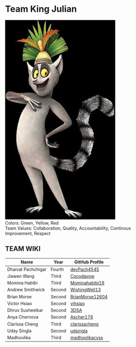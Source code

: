 # Team King Julian

![Image](branding/KingJulian.jpeg)  
Colors: Green, Yellow, Red  
Team Values: Collaboration, Quality, Accountability, Continous Improvement, Respect

## TEAM WIKI

| Name               | Year   | GitHub Profile                                        |
| ------------------ | ------ | ----------------------------------------------------- |
| Dhaivat Pachchigar | Fourth | [devPach4545](https://github.com/devPach4545)         |
| Jiawen Wang        | Third  | [Cocodayow](https://github.com/Cocodayow)             |
| Momina Habibi      | Third  | [Mominahabibi19](https://github.com/Mominahabibi19)   |
| Andrew Smithwick   | Second | [WishingWell13](https://github.com/WishingWell13)     |
| Brian Morse        | Second | [BrianMorse12604](https://github.com/BrianMorse12604) |
| Victor Hsiao       | Second | [vihsiao](https://github.com/vihsiao)                 |
| Dhruv Susheelkar   | Second | [3DSA](https://github.com/3DSA)                       |
| Anya Chernova      | Second | [Ascher176](https://github.com/Ascher176)             |
| Clarissa Cheng     | Third  | [clarissacheng](https://github.com/clarissacheng)     |
| Uday Singla        | Second | [udsingla](https://github.com/udsingla)               |
| Madhoolika         | Third  | [madhoolikacvss](https://github.com/madhoolikacvss)   |

